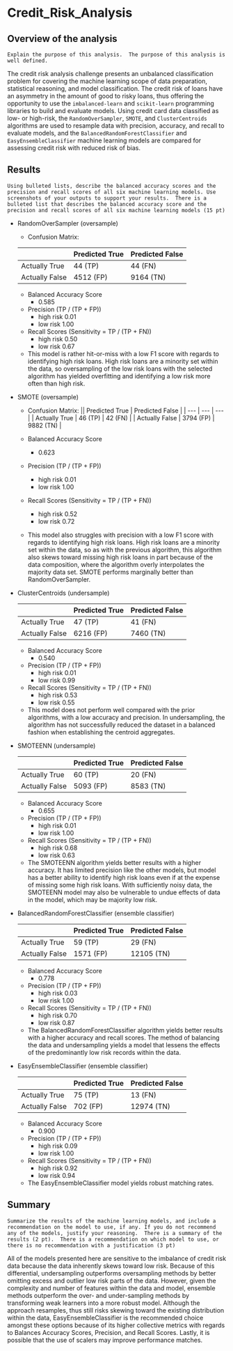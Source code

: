 # Credit_Risk_Analysis

## Overview of the analysis
```Explain the purpose of this analysis.  The purpose of this analysis is well defined.```

The credit risk analysis challenge presents an unbalanced classification problem for covering the machine learning scope of data preparation, statistical reasoning, and model classification.  The credit risk of loans have an asymmetry in the amount of good to risky loans, thus offering the opportunity to use the `imbalanced-learn` and `scikit-learn` programming libraries to build and evaluate models.  Using credit card data classified as low- or high-risk, the `RandomOverSampler`, `SMOTE`, and `ClusterCentroids` algorithms are used to resample data with precision, accuracy, and recall to evaluate models, and the `BalancedRandomForestClassifier` and `EasyEnsembleClassifier` machine learning models are compared for assessing credit risk with reduced risk of bias.

## Results
```Using bulleted lists, describe the balanced accuracy scores and the precision and recall scores of all six machine learning models. Use screenshots of your outputs to support your results.  There is a bulleted list that describes the balanced accuracy score and the precision and recall scores of all six machine learning models (15 pt)```

* RandomOverSampler (oversample)
    * Confusion Matrix:

    || Predicted True | Predicted False |
    | --- | --- | --- |
    | Actually True | 44 (TP) | 44 (FN) |
    | Actually False | 4512 (FP) | 9164 (TN) |

    * Balanced Accuracy Score
      * 0.585
    * Precision (TP / (TP + FP))
      * high risk 0.01
      * low risk 1.00
    * Recall Scores (Sensitivity = TP / (TP + FN))
      * high risk 0.50
      * low risk  0.67
    * This model is rather hit-or-miss with a low F1 score with regards to identifying high risk loans.  High risk loans are a minority set within the data, so oversampling of the low risk loans with the selected algorithm has yielded overfitting and identifying a low risk more often than high risk.

* SMOTE (oversample)
  * Confusion Matrix:
  || Predicted True | Predicted False |
  | --- | --- | --- |
  | Actually True | 46 (TP) | 42 (FN) |
  | Actually False | 3794 (FP) | 9882 (TN) |

  * Balanced Accuracy Score
    * 0.623
  * Precision (TP / (TP + FP))
    * high risk 0.01
    * low risk 1.00
  * Recall Scores (Sensitivity = TP / (TP + FN))
    * high risk 0.52
    * low risk  0.72
  * This model also struggles with precision with a low F1 score with regards to identifying high risk loans.  High risk loans are a minority set within the data, so as with the previous algorithm, this algorithm also skews toward missing high risk loans in part because of the data composition, where the algorithm overly interpolates the majority data set.  SMOTE performs marginally better than RandomOverSampler.

* ClusterCentroids (undersample)

  || Predicted True | Predicted False |
  | --- | --- | --- |
  | Actually True | 47 (TP) | 41 (FN) |
  | Actually False | 6216 (FP) | 7460 (TN) |

  * Balanced Accuracy Score
    * 0.540
  * Precision (TP / (TP + FP))
    * high risk 0.01
    * low risk 0.99
  * Recall Scores (Sensitivity = TP / (TP + FN))
    * high risk 0.53
    * low risk  0.55
  * This model does not perform well compared with the prior algorithms, with a low accuracy and precision.  In undersampling, the algorithm has not successfully reduced the dataset in a balanced fashion when establishing the centroid aggregates.

* SMOTEENN (undersample)

  || Predicted True | Predicted False |
  | --- | --- | --- |
  | Actually True | 60 (TP) | 20 (FN) |
  | Actually False | 5093 (FP) | 8583 (TN) |

  * Balanced Accuracy Score
    * 0.655
  * Precision (TP / (TP + FP))
    * high risk 0.01
    * low risk 1.00
  * Recall Scores (Sensitivity = TP / (TP + FN))
    * high risk 0.68
    * low risk  0.63
  * The SMOTEENN algorithm yields better results with a higher accuracy.  It has limited precision like the other models, but model has a better ability to identify high risk loans even if at the expense of missing some high risk loans.  With sufficiently noisy data, the SMOTEENN model may also be vulnerable to undue effects of data in the model, which may be majority low risk.

* BalancedRandomForestClassifier (ensemble classifier)

  || Predicted True | Predicted False |
  | --- | --- | --- |
  | Actually True | 59 (TP) | 29 (FN) |
  | Actually False | 1571 (FP) | 12105 (TN) |

  * Balanced Accuracy Score
    * 0.778
  * Precision (TP / (TP + FP))
    * high risk 0.03
    * low risk 1.00
  * Recall Scores (Sensitivity = TP / (TP + FN))
    * high risk 0.70
    * low risk  0.87
  * The BalancedRandomForestClassifier algorithm yields better results with a higher accuracy and recall scores.  The method of balancing the data and undersampling yields a model that lessens the effects of the predominantly low risk records within the data.

* EasyEnsembleClassifier (ensemble classifier)

  || Predicted True | Predicted False |
  | --- | --- | --- |
  | Actually True | 75 (TP) | 13 (FN) |
  | Actually False | 702 (FP) | 12974 (TN) |

  * Balanced Accuracy Score
    * 0.900
  * Precision (TP / (TP + FP))
    * high risk 0.09
    * low risk 1.00
  * Recall Scores (Sensitivity = TP / (TP + FN))
    * high risk 0.92
    * low risk  0.94
  * The EasyEnsembleClassifier model yields robust matching rates.   

## Summary

```Summarize the results of the machine learning models, and include a recommendation on the model to use, if any. If you do not recommend any of the models, justify your reasoning.  There is a summary of the results (2 pt).  There is a recommendation on which model to use, or there is no recommendation with a justification (3 pt)```

All of the models presented here are sensitive to the imbalance of credit risk data because the data inherently skews toward low risk.  Because of this differential, undersampling outperforms oversampling methods by better omitting excess and outlier low risk parts of the data.  However, given the complexity and number of features within the data and model, ensemble methods outperform the over- and under-sampling methods by transforming weak learners into a more robust model.  Although the approach resamples, thus still risks skewing toward the existing distribution within the data, EasyEnsembleClassifier is the recommended choice amongst these options because of its higher collective metrics with regards to Balances Accuracy Scores, Precision, and Recall Scores.  Lastly, it is possible that the use of scalers may improve performance matches.
